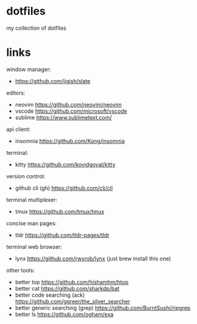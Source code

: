 # dotfiles

my collection of dotfiles

# links

window manager:
- https://github.com/jigish/slate

editors:
- neovim https://github.com/neovim/neovim
- vscode https://github.com/microsoft/vscode
- sublime https://www.sublimetext.com/

api client:
- insomnia https://github.com/Kong/insomnia

terminal:
- kitty https://github.com/kovidgoyal/kitty

version control:
- github cli (gh) https://github.com/cli/cli

terminal multiplexer:
- tmux https://github.com/tmux/tmux

concise man pages:
- tldr https://github.com/tldr-pages/tldr

terminal web browser:
- lynx https://github.com/rwxrob/lynx (just brew install this one)

other tools:
- better top https://github.com/hishamhm/htop
- better cat https://github.com/sharkdp/bat
- better code searching (ack) https://github.com/ggreer/the_silver_searcher
- better generic searching (grep) https://github.com/BurntSushi/ripgrep
- better ls https://github.com/ogham/exa

